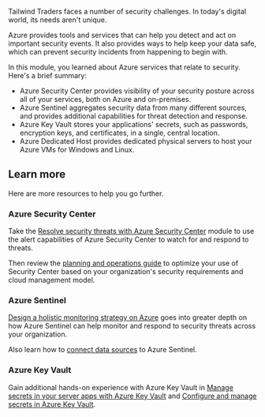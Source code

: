 Tailwind Traders faces a number of security challenges. In today's digital world, its needs aren't unique.

Azure provides tools and services that can help you detect and act on important security events. It also provides ways to help keep your data safe, which can prevent security incidents from happening to begin with.

In this module, you learned about Azure services that relate to security. Here's a brief summary:

 -  Azure Security Center provides visibility of your security posture across all of your services, both on Azure and on-premises.
 -  Azure Sentinel aggregates security data from many different sources, and provides additional capabilities for threat detection and response.
 -  Azure Key Vault stores your applications' secrets, such as passwords, encryption keys, and certificates, in a single, central location.
 -  Azure Dedicated Host provides dedicated physical servers to host your Azure VMs for Windows and Linux.

## Learn more

Here are more resources to help you go further.

### Azure Security Center

Take the [Resolve security threats with Azure Security Center](/learn/modules/resolve-threats-with-azure-security-center/?azure-portal=true) module to use the alert capabilities of Azure Security Center to watch for and respond to threats.

Then review the [planning and operations guide](/azure/security-center/security-center-planning-and-operations-guide?azure-portal=true) to optimize your use of Security Center based on your organization's security requirements and cloud management model.

### Azure Sentinel

[Design a holistic monitoring strategy on Azure](/learn/modules/design-monitoring-strategy-on-azure/?azure-portal=true) goes into greater depth on how Azure Sentinel can help monitor and respond to security threats across your organization.

Also learn how to [connect data sources](/azure/sentinel/connect-data-sources?azure-portal=true) to Azure Sentinel.

### Azure Key Vault

Gain additional hands-on experience with Azure Key Vault in [Manage secrets in your server apps with Azure Key Vault](/learn/modules/manage-secrets-with-azure-key-vault/?azure-portal=true) and [Configure and manage secrets in Azure Key Vault](/learn/modules/configure-and-manage-azure-key-vault?azure-portal=true).
